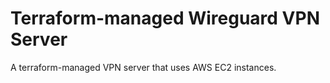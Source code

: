 # Terraform-managed Wireguard VPN Server

A terraform-managed VPN server that uses AWS EC2 instances.
